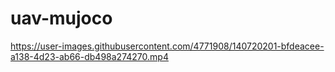 # uav-mujoco


https://user-images.githubusercontent.com/4771908/140720201-bfdeacee-a138-4d23-ab66-db498a274270.mp4

